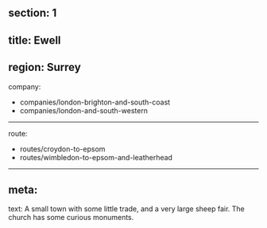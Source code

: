 section: 1
----
title: Ewell
----
region: Surrey
----
company:
- companies/london-brighton-and-south-coast
- companies/london-and-south-western
----
route:
- routes/croydon-to-epsom
- routes/wimbledon-to-epsom-and-leatherhead
----
meta:
----
text: A small town with some little trade, and a very large sheep fair. The church has some curious monuments.